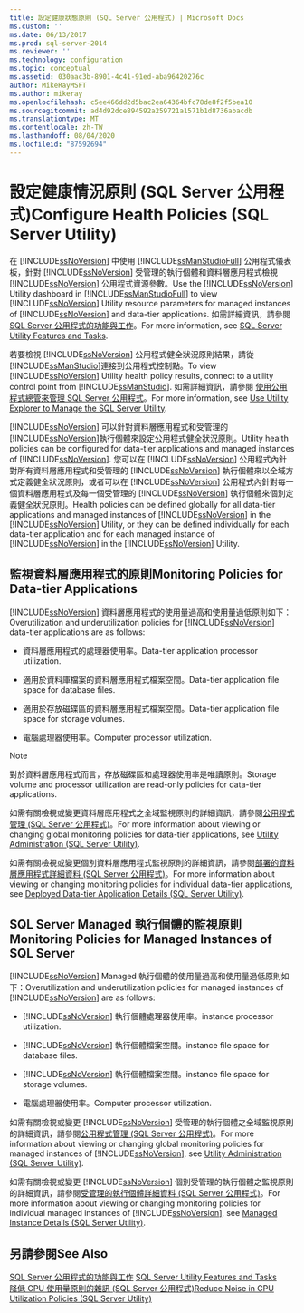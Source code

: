 ```yaml
---
title: 設定健康狀態原則 (SQL Server 公用程式) | Microsoft Docs
ms.custom: ''
ms.date: 06/13/2017
ms.prod: sql-server-2014
ms.reviewer: ''
ms.technology: configuration
ms.topic: conceptual
ms.assetid: 030aac3b-8901-4c41-91ed-aba96420276c
author: MikeRayMSFT
ms.author: mikeray
ms.openlocfilehash: c5ee466dd2d5bac2ea64364bfc78de8f2f5bea10
ms.sourcegitcommit: ad4d92dce894592a259721a1571b1d8736abacdb
ms.translationtype: MT
ms.contentlocale: zh-TW
ms.lasthandoff: 08/04/2020
ms.locfileid: "87592694"
---
```

# <a name="configure-health-policies-sql-server-utility"></a><span data-ttu-id="4868d-102">設定健康情況原則 (SQL Server 公用程式)</span><span class="sxs-lookup"><span data-stu-id="4868d-102">Configure Health Policies (SQL Server Utility)</span></span>
  <span data-ttu-id="4868d-103">在 [!INCLUDE[ssNoVersion](../../includes/ssnoversion-md.md)] 中使用 [!INCLUDE[ssManStudioFull](../../includes/ssmanstudiofull-md.md)] 公用程式儀表板，針對 [!INCLUDE[ssNoVersion](../../includes/ssnoversion-md.md)] 受管理的執行個體和資料層應用程式檢視 [!INCLUDE[ssNoVersion](../../includes/ssnoversion-md.md)] 公用程式資源參數。</span><span class="sxs-lookup"><span data-stu-id="4868d-103">Use the [!INCLUDE[ssNoVersion](../../includes/ssnoversion-md.md)] Utility dashboard in [!INCLUDE[ssManStudioFull](../../includes/ssmanstudiofull-md.md)] to view [!INCLUDE[ssNoVersion](../../includes/ssnoversion-md.md)] Utility resource parameters for managed instances of [!INCLUDE[ssNoVersion](../../includes/ssnoversion-md.md)] and data-tier applications.</span></span> <span data-ttu-id="4868d-104">如需詳細資訊，請參閱 [SQL Server 公用程式的功能與工作](sql-server-utility-features-and-tasks.md)。</span><span class="sxs-lookup"><span data-stu-id="4868d-104">For more information, see [SQL Server Utility Features and Tasks](sql-server-utility-features-and-tasks.md).</span></span>  
  
 <span data-ttu-id="4868d-105">若要檢視 [!INCLUDE[ssNoVersion](../../includes/ssnoversion-md.md)] 公用程式健全狀況原則結果，請從 [!INCLUDE[ssManStudio](../../includes/ssmanstudio-md.md)]連接到公用程式控制點。</span><span class="sxs-lookup"><span data-stu-id="4868d-105">To view [!INCLUDE[ssNoVersion](../../includes/ssnoversion-md.md)] Utility health policy results, connect to a utility control point from [!INCLUDE[ssManStudio](../../includes/ssmanstudio-md.md)].</span></span> <span data-ttu-id="4868d-106">如需詳細資訊，請參閱 [使用公用程式總管來管理 SQL Server 公用程式](use-utility-explorer-to-manage-the-sql-server-utility.md)。</span><span class="sxs-lookup"><span data-stu-id="4868d-106">For more information, see [Use Utility Explorer to Manage the SQL Server Utility](use-utility-explorer-to-manage-the-sql-server-utility.md).</span></span>  
  
 [!INCLUDE[ssNoVersion](../../includes/ssnoversion-md.md)] <span data-ttu-id="4868d-107">可以針對資料層應用程式和受管理的 [!INCLUDE[ssNoVersion](../../includes/ssnoversion-md.md)]執行個體來設定公用程式健全狀況原則。</span><span class="sxs-lookup"><span data-stu-id="4868d-107">Utility health policies can be configured for data-tier applications and managed instances of [!INCLUDE[ssNoVersion](../../includes/ssnoversion-md.md)].</span></span> <span data-ttu-id="4868d-108">您可以在 [!INCLUDE[ssNoVersion](../../includes/ssnoversion-md.md)] 公用程式內針對所有資料層應用程式和受管理的 [!INCLUDE[ssNoVersion](../../includes/ssnoversion-md.md)] 執行個體來以全域方式定義健全狀況原則，或者可以在 [!INCLUDE[ssNoVersion](../../includes/ssnoversion-md.md)] 公用程式內針對每一個資料層應用程式及每一個受管理的 [!INCLUDE[ssNoVersion](../../includes/ssnoversion-md.md)] 執行個體來個別定義健全狀況原則。</span><span class="sxs-lookup"><span data-stu-id="4868d-108">Health policies can be defined globally for all data-tier applications and managed instances of [!INCLUDE[ssNoVersion](../../includes/ssnoversion-md.md)] in the [!INCLUDE[ssNoVersion](../../includes/ssnoversion-md.md)] Utility, or they can be defined individually for each data-tier application and for each managed instance of [!INCLUDE[ssNoVersion](../../includes/ssnoversion-md.md)] in the [!INCLUDE[ssNoVersion](../../includes/ssnoversion-md.md)] Utility.</span></span>  
  
## <a name="monitoring-policies-for-data-tier-applications"></a><span data-ttu-id="4868d-109">監視資料層應用程式的原則</span><span class="sxs-lookup"><span data-stu-id="4868d-109">Monitoring Policies for Data-tier Applications</span></span>  
 <span data-ttu-id="4868d-110">[!INCLUDE[ssNoVersion](../../includes/ssnoversion-md.md)] 資料層應用程式的使用量過高和使用量過低原則如下：</span><span class="sxs-lookup"><span data-stu-id="4868d-110">Overutilization and underutilization policies for [!INCLUDE[ssNoVersion](../../includes/ssnoversion-md.md)] data-tier applications are as follows:</span></span>  
  
-   <span data-ttu-id="4868d-111">資料層應用程式的處理器使用率。</span><span class="sxs-lookup"><span data-stu-id="4868d-111">Data-tier application processor utilization.</span></span>  
  
-   <span data-ttu-id="4868d-112">適用於資料庫檔案的資料層應用程式檔案空間。</span><span class="sxs-lookup"><span data-stu-id="4868d-112">Data-tier application file space for database files.</span></span>  
  
-   <span data-ttu-id="4868d-113">適用於存放磁碟區的資料層應用程式檔案空間。</span><span class="sxs-lookup"><span data-stu-id="4868d-113">Data-tier application file space for storage volumes.</span></span>  
  
-   <span data-ttu-id="4868d-114">電腦處理器使用率。</span><span class="sxs-lookup"><span data-stu-id="4868d-114">Computer processor utilization.</span></span>  
  
> [!NOTE]  
>  <span data-ttu-id="4868d-115">對於資料層應用程式而言，存放磁碟區和處理器使用率是唯讀原則。</span><span class="sxs-lookup"><span data-stu-id="4868d-115">Storage volume and processor utilization are read-only policies for data-tier applications.</span></span>  
  
 <span data-ttu-id="4868d-116">如需有關檢視或變更資料層應用程式之全域監視原則的詳細資訊，請參閱[公用程式管理 &#40;SQL Server 公用程式&#41;](../../database-engine/utility-administration-sql-server-utility.md)。</span><span class="sxs-lookup"><span data-stu-id="4868d-116">For more information about viewing or changing global monitoring policies for data-tier applications, see [Utility Administration &#40;SQL Server Utility&#41;](../../database-engine/utility-administration-sql-server-utility.md).</span></span>  
  
 <span data-ttu-id="4868d-117">如需有關檢視或變更個別資料層應用程式監視原則的詳細資訊，請參閱[部署的資料層應用程式詳細資料 &#40;SQL Server 公用程式&#41;](../../database-engine/deployed-data-tier-application-details-sql-server-utility.md)。</span><span class="sxs-lookup"><span data-stu-id="4868d-117">For more information about viewing or changing monitoring policies for individual data-tier applications, see [Deployed Data-tier Application Details &#40;SQL Server Utility&#41;](../../database-engine/deployed-data-tier-application-details-sql-server-utility.md).</span></span>  
  
## <a name="monitoring-policies-for-managed-instances-of-sql-server"></a><span data-ttu-id="4868d-118">SQL Server Managed 執行個體的監視原則</span><span class="sxs-lookup"><span data-stu-id="4868d-118">Monitoring Policies for Managed Instances of SQL Server</span></span>  
 <span data-ttu-id="4868d-119">[!INCLUDE[ssNoVersion](../../includes/ssnoversion-md.md)] Managed 執行個體的使用量過高和使用量過低原則如下：</span><span class="sxs-lookup"><span data-stu-id="4868d-119">Overutilization and underutilization policies for managed instances of [!INCLUDE[ssNoVersion](../../includes/ssnoversion-md.md)] are as follows:</span></span>  
  
-   [!INCLUDE[ssNoVersion](../../includes/ssnoversion-md.md)] <span data-ttu-id="4868d-120">執行個體處理器使用率。</span><span class="sxs-lookup"><span data-stu-id="4868d-120">instance processor utilization.</span></span>  
  
-   [!INCLUDE[ssNoVersion](../../includes/ssnoversion-md.md)] <span data-ttu-id="4868d-121">執行個體檔案空間。</span><span class="sxs-lookup"><span data-stu-id="4868d-121">instance file space for database files.</span></span>  
  
-   [!INCLUDE[ssNoVersion](../../includes/ssnoversion-md.md)] <span data-ttu-id="4868d-122">執行個體檔案空間。</span><span class="sxs-lookup"><span data-stu-id="4868d-122">instance file space for storage volumes.</span></span>  
  
-   <span data-ttu-id="4868d-123">電腦處理器使用率。</span><span class="sxs-lookup"><span data-stu-id="4868d-123">Computer processor utilization.</span></span>  
  
 <span data-ttu-id="4868d-124">如需有關檢視或變更 [!INCLUDE[ssNoVersion](../../includes/ssnoversion-md.md)] 受管理的執行個體之全域監視原則的詳細資訊，請參閱[公用程式管理 &#40;SQL Server 公用程式&#41;](../../database-engine/utility-administration-sql-server-utility.md)。</span><span class="sxs-lookup"><span data-stu-id="4868d-124">For more information about viewing or changing global monitoring policies for managed instances of [!INCLUDE[ssNoVersion](../../includes/ssnoversion-md.md)], see [Utility Administration &#40;SQL Server Utility&#41;](../../database-engine/utility-administration-sql-server-utility.md).</span></span>  
  
 <span data-ttu-id="4868d-125">如需有關檢視或變更 [!INCLUDE[ssNoVersion](../../includes/ssnoversion-md.md)] 個別受管理的執行個體之監視原則的詳細資訊，請參閱[受管理的執行個體詳細資料 &#40;SQL Server 公用程式&#41;](../../database-engine/managed-instance-details-sql-server-utility.md)。</span><span class="sxs-lookup"><span data-stu-id="4868d-125">For more information about viewing or changing monitoring policies for individual managed instances of [!INCLUDE[ssNoVersion](../../includes/ssnoversion-md.md)], see [Managed Instance Details &#40;SQL Server Utility&#41;](../../database-engine/managed-instance-details-sql-server-utility.md).</span></span>  
  
## <a name="see-also"></a><span data-ttu-id="4868d-126">另請參閱</span><span class="sxs-lookup"><span data-stu-id="4868d-126">See Also</span></span>  
 <span data-ttu-id="4868d-127">[SQL Server 公用程式的功能與工作](sql-server-utility-features-and-tasks.md) </span><span class="sxs-lookup"><span data-stu-id="4868d-127">[SQL Server Utility Features and Tasks](sql-server-utility-features-and-tasks.md) </span></span>  
 [<span data-ttu-id="4868d-128">降低 CPU 使用量原則的雜訊 &#40;SQL Server 公用程式&#41;</span><span class="sxs-lookup"><span data-stu-id="4868d-128">Reduce Noise in CPU Utilization Policies &#40;SQL Server Utility&#41;</span></span>](reduce-noise-in-cpu-utilization-policies-sql-server-utility.md)  
  
  
